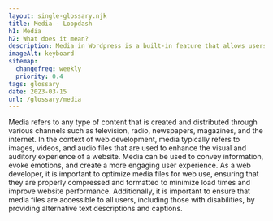 ```yaml
--- 
layout: single-glossary.njk
title: Media - Loopdash
h1: Media
h2: What does it mean?
description: Media in Wordpress is a built-in feature that allows users to upload and manage various types of digital content such as images, videos, and audio files.
imageAlt: keyboard
sitemap:
  changefreq: weekly
  priority: 0.4
tags: glossary
date: 2023-03-15
url: /glossary/media
---
```


Media refers to any type of content that is created and distributed through various channels such as television, radio, newspapers, magazines, and the internet. In the context of web development, media typically refers to images, videos, and audio files that are used to enhance the visual and auditory experience of a website. Media can be used to convey information, evoke emotions, and create a more engaging user experience. As a web developer, it is important to optimize media files for web use, ensuring that they are properly compressed and formatted to minimize load times and improve website performance. Additionally, it is important to ensure that media files are accessible to all users, including those with disabilities, by providing alternative text descriptions and captions.
